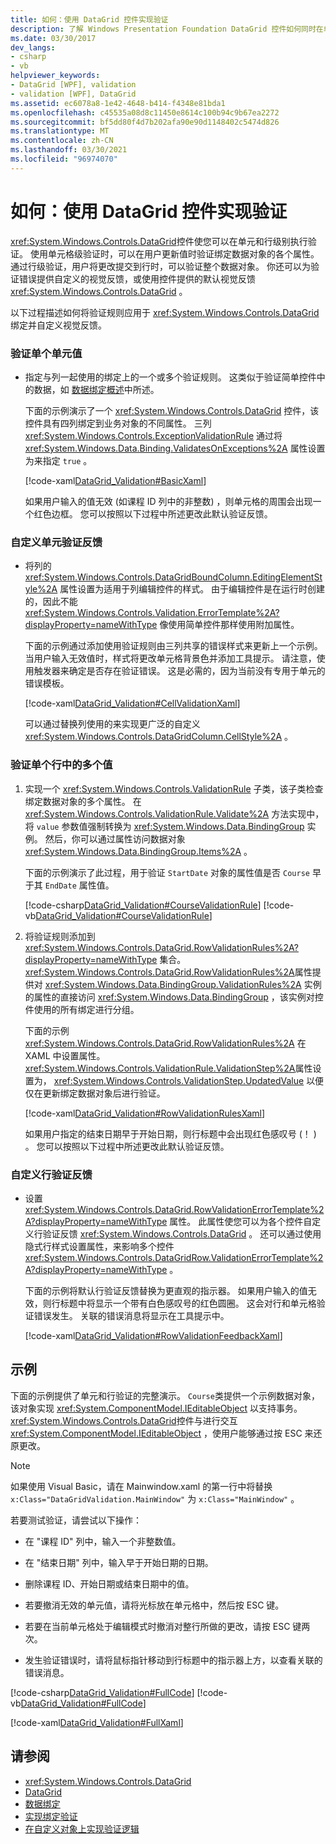 ```yaml
---
title: 如何：使用 DataGrid 控件实现验证
description: 了解 Windows Presentation Foundation DataGrid 控件如何同时在单元和行级别执行验证，并提供验证错误的反馈。
ms.date: 03/30/2017
dev_langs:
- csharp
- vb
helpviewer_keywords:
- DataGrid [WPF], validation
- validation [WPF], DataGrid
ms.assetid: ec6078a8-1e42-4648-b414-f4348e81bda1
ms.openlocfilehash: c45535a08d8c11450e8614c100b94c9b67ea2272
ms.sourcegitcommit: bf5dd80f4d7b202afa90e90d1148402c5474d826
ms.translationtype: MT
ms.contentlocale: zh-CN
ms.lasthandoff: 03/30/2021
ms.locfileid: "96974070"
---
```

# <a name="how-to-implement-validation-with-the-datagrid-control"></a>如何：使用 DataGrid 控件实现验证
<xref:System.Windows.Controls.DataGrid>控件使您可以在单元和行级别执行验证。 使用单元格级验证时，可以在用户更新值时验证绑定数据对象的各个属性。 通过行级验证，用户将更改提交到行时，可以验证整个数据对象。 你还可以为验证错误提供自定义的视觉反馈，或使用控件提供的默认视觉反馈 <xref:System.Windows.Controls.DataGrid> 。  
  
 以下过程描述如何将验证规则应用于 <xref:System.Windows.Controls.DataGrid> 绑定并自定义视觉反馈。  
  
### <a name="to-validate-individual-cell-values"></a>验证单个单元值  
  
- 指定与列一起使用的绑定上的一个或多个验证规则。 这类似于验证简单控件中的数据，如 [数据绑定概述](/dotnet/desktop-wpf/data/data-binding-overview)中所述。  
  
     下面的示例演示了一个 <xref:System.Windows.Controls.DataGrid> 控件，该控件具有四列绑定到业务对象的不同属性。 三列 <xref:System.Windows.Controls.ExceptionValidationRule> 通过将 <xref:System.Windows.Data.Binding.ValidatesOnExceptions%2A> 属性设置为来指定 `true` 。  
  
     [!code-xaml[DataGrid_Validation#BasicXaml](~/samples/snippets/csharp/VS_Snippets_Wpf/datagrid_validation/cs/window1.xaml#basicxaml)]  
  
     如果用户输入的值无效 (如课程 ID 列中的非整数) ，则单元格的周围会出现一个红色边框。 您可以按照以下过程中所述更改此默认验证反馈。  
  
### <a name="to-customize-cell-validation-feedback"></a>自定义单元验证反馈  
  
- 将列的 <xref:System.Windows.Controls.DataGridBoundColumn.EditingElementStyle%2A> 属性设置为适用于列编辑控件的样式。 由于编辑控件是在运行时创建的，因此不能 <xref:System.Windows.Controls.Validation.ErrorTemplate%2A?displayProperty=nameWithType> 像使用简单控件那样使用附加属性。  
  
     下面的示例通过添加使用验证规则由三列共享的错误样式来更新上一个示例。 当用户输入无效值时，样式将更改单元格背景色并添加工具提示。 请注意，使用触发器来确定是否存在验证错误。 这是必需的，因为当前没有专用于单元的错误模板。  
  
     [!code-xaml[DataGrid_Validation#CellValidationXaml](~/samples/snippets/csharp/VS_Snippets_Wpf/datagrid_validation/cs/mainwindow.xaml#cellvalidationxaml)]  
  
     可以通过替换列使用的来实现更广泛的自定义 <xref:System.Windows.Controls.DataGridColumn.CellStyle%2A> 。  
  
### <a name="to-validate-multiple-values-in-a-single-row"></a>验证单个行中的多个值  
  
1. 实现一个 <xref:System.Windows.Controls.ValidationRule> 子类，该子类检查绑定数据对象的多个属性。 在 <xref:System.Windows.Controls.ValidationRule.Validate%2A> 方法实现中，将 `value` 参数值强制转换为 <xref:System.Windows.Data.BindingGroup> 实例。 然后，你可以通过属性访问数据对象 <xref:System.Windows.Data.BindingGroup.Items%2A> 。  
  
     下面的示例演示了此过程，用于验证 `StartDate` 对象的属性值是否 `Course` 早于其 `EndDate` 属性值。  
  
     [!code-csharp[DataGrid_Validation#CourseValidationRule](~/samples/snippets/csharp/VS_Snippets_Wpf/datagrid_validation/cs/mainwindow.xaml.cs#coursevalidationrule)]
     [!code-vb[DataGrid_Validation#CourseValidationRule](~/samples/snippets/visualbasic/VS_Snippets_Wpf/datagrid_validation/vb/mainwindow.xaml.vb#coursevalidationrule)]  
  
2. 将验证规则添加到 <xref:System.Windows.Controls.DataGrid.RowValidationRules%2A?displayProperty=nameWithType> 集合。 <xref:System.Windows.Controls.DataGrid.RowValidationRules%2A>属性提供对 <xref:System.Windows.Data.BindingGroup.ValidationRules%2A> 实例的属性的直接访问 <xref:System.Windows.Data.BindingGroup> ，该实例对控件使用的所有绑定进行分组。  
  
     下面的示例 <xref:System.Windows.Controls.DataGrid.RowValidationRules%2A> 在 XAML 中设置属性。 <xref:System.Windows.Controls.ValidationRule.ValidationStep%2A>属性设置为， <xref:System.Windows.Controls.ValidationStep.UpdatedValue> 以便仅在更新绑定数据对象后进行验证。  
  
     [!code-xaml[DataGrid_Validation#RowValidationRulesXaml](~/samples/snippets/csharp/VS_Snippets_Wpf/datagrid_validation/cs/mainwindow.xaml#rowvalidationrulesxaml)]  
  
     如果用户指定的结束日期早于开始日期，则行标题中会出现红色感叹号 (！ ) 。 您可以按照以下过程中所述更改此默认验证反馈。  
  
### <a name="to-customize-row-validation-feedback"></a>自定义行验证反馈  
  
- 设置 <xref:System.Windows.Controls.DataGrid.RowValidationErrorTemplate%2A?displayProperty=nameWithType> 属性。 此属性使您可以为各个控件自定义行验证反馈 <xref:System.Windows.Controls.DataGrid> 。 还可以通过使用隐式行样式设置属性，来影响多个控件 <xref:System.Windows.Controls.DataGridRow.ValidationErrorTemplate%2A?displayProperty=nameWithType> 。  
  
     下面的示例将默认行验证反馈替换为更直观的指示器。 如果用户输入的值无效，则行标题中将显示一个带有白色感叹号的红色圆圈。 这会对行和单元格验证错误发生。 关联的错误消息将显示在工具提示中。  
  
     [!code-xaml[DataGrid_Validation#RowValidationFeedbackXaml](~/samples/snippets/csharp/VS_Snippets_Wpf/datagrid_validation/cs/mainwindow.xaml#rowvalidationfeedbackxaml)]  
  
## <a name="example"></a>示例  
 下面的示例提供了单元和行验证的完整演示。 `Course`类提供一个示例数据对象，该对象实现 <xref:System.ComponentModel.IEditableObject> 以支持事务。 <xref:System.Windows.Controls.DataGrid>控件与进行交互 <xref:System.ComponentModel.IEditableObject> ，使用户能够通过按 ESC 来还原更改。  
  
> [!NOTE]
> 如果使用 Visual Basic，请在 Mainwindow.xaml 的第一行中将替换 `x:Class="DataGridValidation.MainWindow"` 为 `x:Class="MainWindow"` 。  
  
 若要测试验证，请尝试以下操作：  
  
- 在 "课程 ID" 列中，输入一个非整数值。  
  
- 在 "结束日期" 列中，输入早于开始日期的日期。  
  
- 删除课程 ID、开始日期或结束日期中的值。  
  
- 若要撤消无效的单元值，请将光标放在单元格中，然后按 ESC 键。  
  
- 若要在当前单元格处于编辑模式时撤消对整行所做的更改，请按 ESC 键两次。  
  
- 发生验证错误时，请将鼠标指针移动到行标题中的指示器上方，以查看关联的错误消息。  
  
 [!code-csharp[DataGrid_Validation#FullCode](~/samples/snippets/csharp/VS_Snippets_Wpf/datagrid_validation/cs/mainwindow.xaml.cs#fullcode)]
 [!code-vb[DataGrid_Validation#FullCode](~/samples/snippets/visualbasic/VS_Snippets_Wpf/datagrid_validation/vb/mainwindow.xaml.vb#fullcode)]  
  
 [!code-xaml[DataGrid_Validation#FullXaml](~/samples/snippets/csharp/VS_Snippets_Wpf/datagrid_validation/cs/mainwindow.xaml#fullxaml)]  
  
## <a name="see-also"></a>请参阅

- <xref:System.Windows.Controls.DataGrid>
- [DataGrid](datagrid.md)
- [数据绑定](/dotnet/desktop-wpf/data/data-binding-overview)
- [实现绑定验证](../data/how-to-implement-binding-validation.md)
- [在自定义对象上实现验证逻辑](../data/how-to-implement-validation-logic-on-custom-objects.md)
